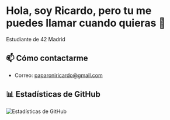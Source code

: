 # Hola, soy Ricardo, pero tu me puedes llamar cuando quieras 🤠

Estudiante de 42 Madrid

## 📫 Cómo contactarme

- Correo: paparoniricardo@gmail.com

## 📊 Estadísticas de GitHub

![Estadísticas de GitHub](https://github-readme-stats.vercel.app/api?username=rpaparoni&show_icons=true&theme=radical)

